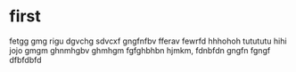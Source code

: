 # first

fetgg
gmg
rigu
dgvchg
sdvcxf
gngfnfbv
fferav
fewrfd
hhhohoh
tutututu
hihi
jojo
gmgm
ghnmhgbv
ghmhgm
fgfghbhbn
hjmkm,
fdnbfdn
gngfn
fgngf
dfbfdbfd
